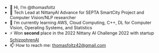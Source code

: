 - 👋 Hi, I’m @thomasfoltz
- 🔭 Tech Lead at NittanyAI Advance for SEPTA SmartCity Project and Computer Vision/NLP researcher
- 🌱 I’m currently learning AWS, Cloud Computing, C++, DL for Computer Vision, Operating Systems, and Statistics
- ⚡ Won **second** place in the 2022 Nittany AI Challenge 2022 with startup [SchizophrenAI](https://github.com/SchizophrenAI)
- 📫 How to reach me: thomasfoltz42@gmail.com

<!---
thomasfoltz/thomasfoltz is a ✨ special ✨ repository because its `README.md` (this file) appears on your GitHub profile.
You can click the Preview link to take a look at your changes.
--->
